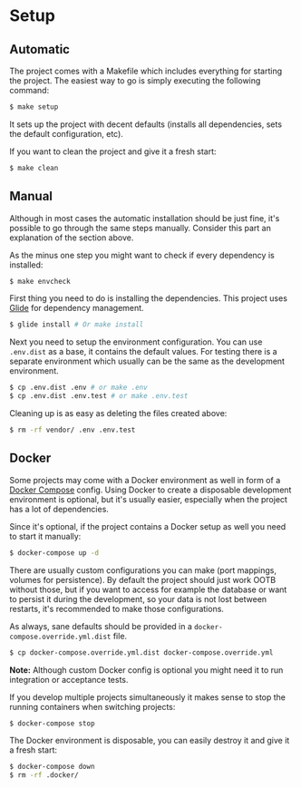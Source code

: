 # Setup

## Automatic

The project comes with a Makefile which includes everything for starting the project.
The easiest way to go is simply executing the following command:

``` bash
$ make setup
```

It sets up the project with decent defaults (installs all dependencies, sets the default configuration, etc).

If you want to clean the project and give it a fresh start:

``` bash
$ make clean
```


## Manual

Although in most cases the automatic installation should be just fine, it's possible to go through the same steps manually.
Consider this part an explanation of the section above.

As the minus one step you might want to check if every dependency is installed:

``` bash
$ make envcheck
```

First thing you need to do is installing the dependencies. This project uses [Glide](http://glide.sh/) for dependency management.

``` bash
$ glide install # Or make install
```

Next you need to setup the environment configuration. You can use `.env.dist` as a base, it contains the default values.
For testing there is a separate environment which usually can be the same as the development environment.

``` bash
$ cp .env.dist .env # or make .env
$ cp .env.dist .env.test # or make .env.test
```

Cleaning up is as easy as deleting the files created above:

``` bash
$ rm -rf vendor/ .env .env.test
```


## Docker

Some projects may come with a Docker environment as well in form of a [Docker Compose](https://docs.docker.com/compose/) config.
Using Docker to create a disposable development environment is optional, but it's usually easier,
especially when the project has a lot of dependencies.

Since it's optional, if the project contains a Docker setup as well you need to start it manually:

``` bash
$ docker-compose up -d
```

There are usually custom configurations you can make (port mappings, volumes for persistence).
By default the project should just work OOTB without those, but if you want to access for example the database
or want to persist it during the development, so your data is not lost between restarts, it's recommended to make those configurations.

As always, sane defaults should be provided in a `docker-compose.override.yml.dist` file.

``` bash
$ cp docker-compose.override.yml.dist docker-compose.override.yml
```

**Note:** Although custom Docker config is optional you might need it to run integration or acceptance tests.

If you develop multiple projects simultaneously it makes sense to stop the running containers when switching projects:

``` bash
$ docker-compose stop
```

The Docker environment is disposable, you can easily destroy it and give it a fresh start:

``` bash
$ docker-compose down
$ rm -rf .docker/
```
